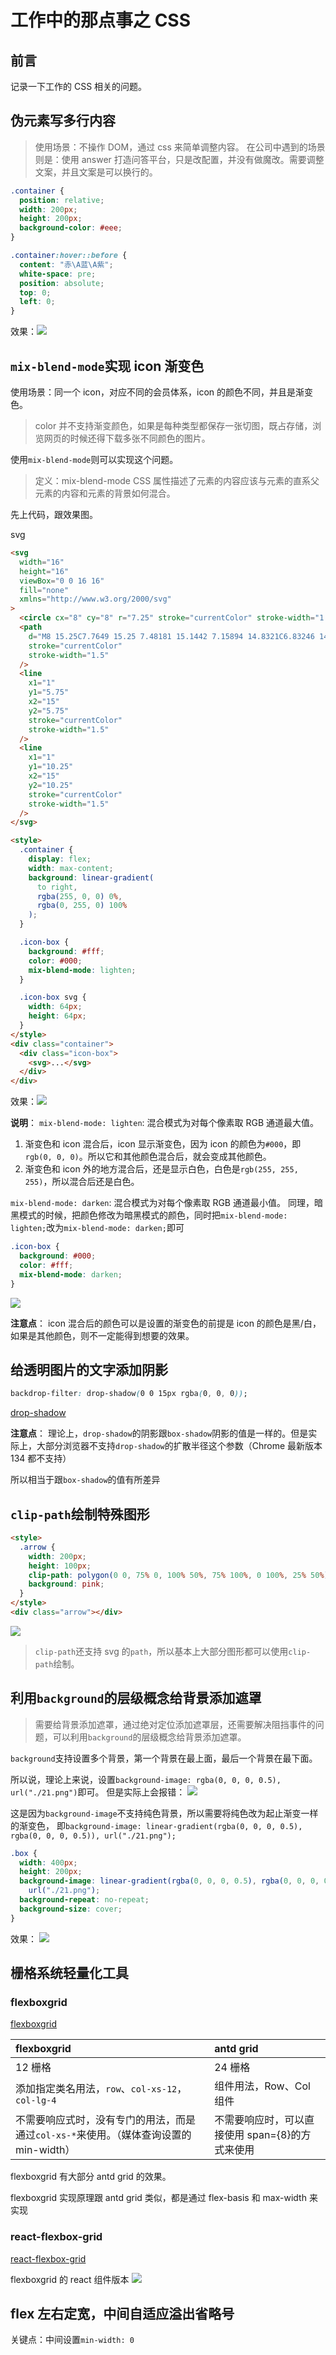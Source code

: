 # 工作中的那点事之 CSS

## 前言

记录一下工作的 CSS 相关的问题。

## 伪元素写多行内容

> 使用场景：不操作 DOM，通过 css 来简单调整内容。
> 在公司中遇到的场景则是：使用 answer 打造问答平台，只是改配置，并没有做魔改。需要调整文案，并且文案是可以换行的。

```css
.container {
  position: relative;
  width: 200px;
  height: 200px;
  background-color: #eee;
}

.container:hover::before {
  content: "赤\A蓝\A紫";
  white-space: pre;
  position: absolute;
  top: 0;
  left: 0;
}
```

效果：![](https://www.clzczh.top/CLZ_img/images/fake.gif)

## `mix-blend-mode`实现 icon 渐变色

使用场景：同一个 icon，对应不同的会员体系，icon 的颜色不同，并且是渐变色。

> color 并不支持渐变颜色，如果是每种类型都保存一张切图，既占存储，浏览网页的时候还得下载多张不同颜色的图片。

使用`mix-blend-mode`则可以实现这个问题。

> 定义：mix-blend-mode CSS 属性描述了元素的内容应该与元素的直系父元素的内容和元素的背景如何混合。

先上代码，跟效果图。

svg

```html
<svg
  width="16"
  height="16"
  viewBox="0 0 16 16"
  fill="none"
  xmlns="http://www.w3.org/2000/svg"
>
  <circle cx="8" cy="8" r="7.25" stroke="currentColor" stroke-width="1.5" />
  <path
    d="M8 15.25C7.7649 15.25 7.48181 15.1442 7.15894 14.8321C6.83246 14.5165 6.50419 14.0235 6.21224 13.3562C5.62932 12.0239 5.25 10.1307 5.25 8C5.25 5.86928 5.62932 3.97615 6.21224 2.64376C6.50419 1.97645 6.83246 1.48352 7.15894 1.16789C7.48181 0.855751 7.7649 0.75 8 0.75C8.2351 0.75 8.51819 0.855751 8.84106 1.16789C9.16754 1.48352 9.49581 1.97645 9.78776 2.64376C10.3707 3.97615 10.75 5.86928 10.75 8C10.75 10.1307 10.3707 12.0239 9.78776 13.3562C9.49581 14.0235 9.16754 14.5165 8.84106 14.8321C8.51819 15.1442 8.2351 15.25 8 15.25Z"
    stroke="currentColor"
    stroke-width="1.5"
  />
  <line
    x1="1"
    y1="5.75"
    x2="15"
    y2="5.75"
    stroke="currentColor"
    stroke-width="1.5"
  />
  <line
    x1="1"
    y1="10.25"
    x2="15"
    y2="10.25"
    stroke="currentColor"
    stroke-width="1.5"
  />
</svg>
```

```html
<style>
  .container {
    display: flex;
    width: max-content;
    background: linear-gradient(
      to right,
      rgba(255, 0, 0) 0%,
      rgba(0, 255, 0) 100%
    );
  }

  .icon-box {
    background: #fff;
    color: #000;
    mix-blend-mode: lighten;
  }

  .icon-box svg {
    width: 64px;
    height: 64px;
  }
</style>
<div class="container">
  <div class="icon-box">
    <svg>...</svg>
  </div>
</div>
```

效果：![](https://www.clzczh.top/CLZ_img/images/20250313233928.png)

**说明**：
`mix-blend-mode: lighten`: 混合模式为对每个像素取 RGB 通道最大值。

1. 渐变色和 icon 混合后，icon 显示渐变色，因为 icon 的颜色为`#000`，即`rgb(0, 0, 0)`。所以它和其他颜色混合后，就会变成其他颜色。
2. 渐变色和 icon 外的地方混合后，还是显示白色，白色是`rgb(255, 255, 255)`，所以混合后还是白色。

`mix-blend-mode: darken`: 混合模式为对每个像素取 RGB 通道最小值。
同理，暗黑模式的时候，把颜色修改为暗黑模式的颜色，同时把`mix-blend-mode: lighten;`改为`mix-blend-mode: darken;`即可

```css
.icon-box {
  background: #000;
  color: #fff;
  mix-blend-mode: darken;
}
```

![](https://www.clzczh.top/CLZ_img/images/20250313234815.png)

**注意点**：
icon 混合后的颜色可以是设置的渐变色的前提是 icon 的颜色是黑/白，如果是其他颜色，则不一定能得到想要的效果。

## 给透明图片的文字添加阴影

```css
backdrop-filter: drop-shadow(0 0 15px rgba(0, 0, 0));
```

[drop-shadow](https://developer.mozilla.org/zh-CN/docs/Web/CSS/filter-function/drop-shadow)

**注意点**：
理论上，`drop-shadow`的阴影跟`box-shadow`阴影的值是一样的。但是实际上，大部分浏览器不支持`drop-shadow`的扩散半径这个参数（Chrome 最新版本 134 都不支持）

所以相当于跟`box-shadow`的值有所差异

## `clip-path`绘制特殊图形

```html
<style>
  .arrow {
    width: 200px;
    height: 100px;
    clip-path: polygon(0 0, 75% 0, 100% 50%, 75% 100%, 0 100%, 25% 50%);
    background: pink;
  }
</style>
<div class="arrow"></div>
```

![](https://www.clzczh.top/CLZ_img/images/20250317215908.png)

> `clip-path`还支持 svg 的`path`，所以基本上大部分图形都可以使用`clip-path`绘制。

## 利用`background`的层级概念给背景添加遮罩

> 需要给背景添加遮罩，通过绝对定位添加遮罩层，还需要解决阻挡事件的问题，可以利用`background`的层级概念给背景添加遮罩。

`background`支持设置多个背景，第一个背景在最上面，最后一个背景在最下面。

所以说，理论上来说，设置`background-image: rgba(0, 0, 0, 0.5), url("./21.png")`即可。
但是实际上会报错：
![](https://www.clzczh.top/CLZ_img/images/20250317221806.png)

这是因为`background-image`不支持纯色背景，所以需要将纯色改为起止渐变一样的渐变色，
即`background-image: linear-gradient(rgba(0, 0, 0, 0.5), rgba(0, 0, 0, 0.5)), url("./21.png");`

```css
.box {
  width: 400px;
  height: 200px;
  background-image: linear-gradient(rgba(0, 0, 0, 0.5), rgba(0, 0, 0, 0.5)),
    url("./21.png");
  background-repeat: no-repeat;
  background-size: cover;
}
```

效果：
![](https://www.clzczh.top/CLZ_img/images/20250317222619.png)

## 栅格系统轻量化工具

### flexboxgrid

[flexboxgrid](https://github.com/kristoferjoseph/flexboxgrid)

| flexboxgrid                                                                            | antd grid                                       |
| :------------------------------------------------------------------------------------- | :---------------------------------------------- |
| 12 栅格                                                                                | 24 栅格                                         |
| 添加指定类名用法，`row`、`col-xs-12`，`col-lg-4`                                       | 组件用法，Row、Col 组件                         |
| 不需要响应式时，没有专门的用法，而是通过`col-xs-*`来使用。（媒体查询设置的 min-width） | 不需要响应时，可以直接使用 span={8}的方式来使用 |

flexboxgrid 有大部分 antd grid 的效果。

flexboxgrid 实现原理跟 antd grid 类似，都是通过 flex-basis 和 max-width 来实现

### react-flexbox-grid

[react-flexbox-grid](https://github.com/roylee0704/react-flexbox-grid)

flexboxgrid 的 react 组件版本
![](https://www.clzczh.top/CLZ_img/images/20250317223008.png)

## flex 左右定宽，中间自适应溢出省略号

关键点：中间设置`min-width: 0`
